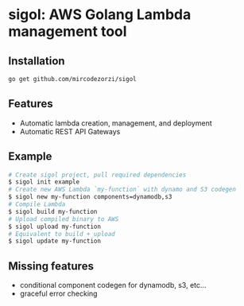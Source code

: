# sigol: AWS Golang Lambda management tool

## Installation

```sh
go get github.com/mircodezorzi/sigol
```

## Features

- Automatic lambda creation, management, and deployment
- Automatic REST API Gateways

## Example
```sh
# Create sigol project, pull required dependencies
$ sigol init example
# Create new AWS Lambda `my-function` with dynamo and S3 codegen
$ sigol new my-function components=dynamodb,s3
# Compile Lambda
$ sigol build my-function
# Upload compiled binary to AWS
$ sigol upload my-function
# Equivalent to build + upload
$ sigol update my-function
```

## Missing features
- conditional component codegen for dynamodb, s3, etc...
- graceful error checking
